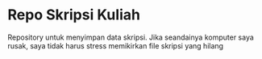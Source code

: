 # Repo Skripsi Kuliah
Repository untuk menyimpan data skripsi. Jika seandainya komputer saya rusak, saya tidak harus stress memikirkan file skripsi yang hilang